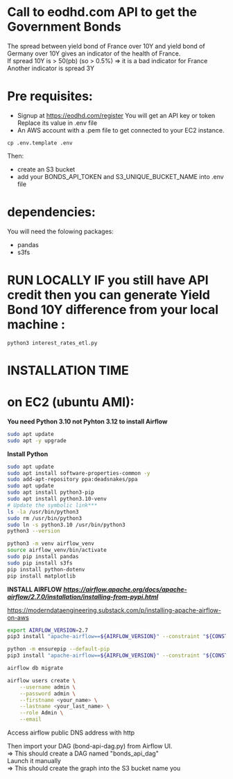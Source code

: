 # Call to eodhd.com API to get the Government Bonds
The spread between yield bond of France over 10Y and yield bond of Germany over 10Y gives an indicator
of the health of France.   
If spread 10Y is > 50(pb) (so > 0.5%) 
=> it is a bad indicator for France
Another indicator is spread 3Y

# Pre requisites:
- Signup at https://eodhd.com/register
You will get an API key or token
Replace its value in .env file
- An AWS account with a .pem file to get connected to your EC2 instance. 
```
cp .env.template .env
```
Then:
- create an S3 bucket
- add your BONDS_API_TOKEN and S3_UNIQUE_BUCKET_NAME into .env file

# dependencies:
You will need the folowing packages:
- pandas
- s3fs     

   

# RUN LOCALLY IF you still have API credit then you can generate Yield Bond 10Y difference from your local machine :
```
python3 interest_rates_etl.py
```



# INSTALLATION TIME
# on EC2 (ubuntu AMI):

**You need Python 3.10 not Pyhton 3.12 to install Airflow**
```bash
sudo apt update
sudo apt -y upgrade
```

**Install Python**
```bash  
sudo apt update
sudo apt install software-properties-common -y
sudo add-apt-repository ppa:deadsnakes/ppa
sudo apt update
sudo apt install python3-pip
sudo apt install python3.10-venv
# Update the symbolic link***  
ls -la /usr/bin/python3
sudo rm /usr/bin/python3
sudo ln -s python3.10 /usr/bin/python3
python3 --version

python3 -m venv airflow_venv
source airflow_venv/bin/activate
sudo pip install pandas
sudo pip install s3fs
pip install python-dotenv
pip install matplotlib
```

**INSTALL AIRFLOW** 
***https://airflow.apache.org/docs/apache-airflow/2.7.0/installation/installing-from-pypi.html*** 


https://moderndataengineering.substack.com/p/installing-apache-airflow-on-aws

```bash
export AIRFLOW_VERSION=2.7
pip3 install "apache-airflow==${AIRFLOW_VERSION}" --constraint "${CONSTRAINT_URL}"

python -m ensurepip --default-pip
pip3 install "apache-airflow==${AIRFLOW_VERSION}" --constraint "${CONSTRAINT_URL}"

airflow db migrate

airflow users create \
    --username admin \
    --password admin \
    --firstname <your_name> \
    --lastname <your_last_name> \
    --role Admin \
    --email 
```

Access airflow public DNS address with http  

Then import your DAG (bond-api-dag.py) from Airflow UI.  
=> This should create a DAG named "bonds_api_dag"  
Launch it manually  
=> This should create the graph into the S3 bucket name you 


